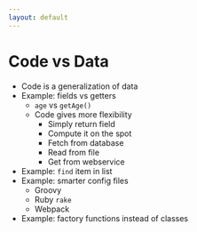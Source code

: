 ```yaml
---
layout: default
---
```

# Code vs Data

* Code is a generalization of data
* Example: fields vs getters
  * `age` vs `getAge()`
  * Code gives more flexibility
    * Simply return field
    * Compute it on the spot
    * Fetch from database
    * Read from file
    * Get from webservice
* Example: `find` item in list
* Example: smarter config files
  * Groovy
  * Ruby `rake`
  * Webpack
* Example: factory functions instead of classes
